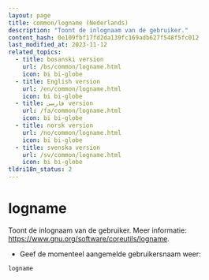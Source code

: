 ```yaml
---
layout: page
title: common/logname (Nederlands)
description: "Toont de inlognaam van de gebruiker."
content_hash: 0e109fbf17fd2da139fc169adb627f548f5fc012
last_modified_at: 2023-11-12
related_topics:
  - title: bosanski version
    url: /bs/common/logname.html
    icon: bi bi-globe
  - title: English version
    url: /en/common/logname.html
    icon: bi bi-globe
  - title: فارسی version
    url: /fa/common/logname.html
    icon: bi bi-globe
  - title: norsk version
    url: /no/common/logname.html
    icon: bi bi-globe
  - title: svenska version
    url: /sv/common/logname.html
    icon: bi bi-globe
tldri18n_status: 2
---
```

# logname

Toont de inlognaam van de gebruiker.
Meer informatie: <https://www.gnu.org/software/coreutils/logname>.

- Geef de momenteel aangemelde gebruikersnaam weer:

`logname`
